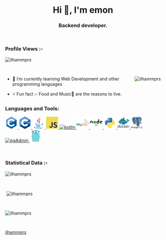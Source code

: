 
<h1 align="center">Hi 👋, I'm emon</h1>
<h3 align="center">Backend developer.</h3>

<br>

<p align="right"> <h3>Profile Views :-</h3> <img src="https://komarev.com/ghpvc/?username=ilhammprs&label=Profile%20views&color=0e75b6&style=flat"
    alt="ilhammprs" /> 
  </p>

<br>

<p><img align="right" src="https://github.com/ilhammprs/ilhammprs/blob/main/animation_500_kxa883sd.gif" alt="ilhammprs" /></p>


- 🌱 I’m currently learning Web Development and other programming languages

- ⚡ Fun fact :- Food and Music🎵 are the reasons to live.

<h3 align="left">Languages and Tools:</h3>
<p align="left"> 
  <a href="https://www.cprogramming.com/" target="_blank" rel="noreferrer">
    <img src="https://raw.githubusercontent.com/devicons/devicon/master/icons/c/c-original.svg" alt="c" width="40" height="40" />
  </a> 
  <a href="https://www.w3schools.com/cpp/" target="_blank" rel="noreferrer">
    <img src="https://raw.githubusercontent.com/devicons/devicon/master/icons/cplusplus/cplusplus-original.svg" alt="cplusplus" width="40" height="40" />
  </a> 
  <a href="https://www.w3schools.com/java/" target="_blank" rel="noreferrer">
    <img src="https://raw.githubusercontent.com/devicons/devicon/master/icons/java/java-original.svg" alt="java" width="40" height="40" />
  </a> 
  <a href="https://developer.mozilla.org/en-US/docs/Web/JavaScript" target="_blank" rel="noreferrer"> 
    <img src="https://raw.githubusercontent.com/devicons/devicon/master/icons/javascript/javascript-original.svg" alt="javascript" width="40" height="40" />
  </a> 
  <a href="https://kotlinlang.org" target="_blank" rel="noreferrer">
    <img src="https://www.vectorlogo.zone/logos/kotlinlang/kotlinlang-icon.svg" alt="kotlin" width="40" height="40" />
  </a> 
  <a href="https://www.mysql.com/" target="_blank" rel="noreferrer"> 
    <img src="https://raw.githubusercontent.com/devicons/devicon/master/icons/mysql/mysql-original-wordmark.svg" alt="mysql" width="40" height="40" />
  </a> 
  <a href="https://nodejs.org" target="_blank" rel="noreferrer"> 
    <img src="https://raw.githubusercontent.com/devicons/devicon/master/icons/nodejs/nodejs-original-wordmark.svg" alt="nodejs" width="40" height="40" />
  </a> 
  <a href="https://pandas.pydata.org/" target="_blank" rel="noreferrer"> 
    <img src="https://raw.githubusercontent.com/devicons/devicon/master/icons/python/python-original.svg" alt="python" width="40" height="40" />
  </a> 
  <a href="https://www.docker.com/" target="_blank" rel="noreferrer">
    <img src="https://raw.githubusercontent.com/devicons/devicon/master/icons/docker/docker-original-wordmark.svg" alt="docker" width="40" height="40" />
  </a> 
  <a href="https://www.postgresql.org/" target="_blank" rel="noreferrer">
    <img src="https://raw.githubusercontent.com/devicons/devicon/master/icons/postgresql/postgresql-original-wordmark.svg" alt="postgresql" width="40" height="40" />
  </a> 
  <a href="https://www.pgadmin.org/" target="_blank" rel="noreferrer">
    <img src="https://upload.wikimedia.org/wikipedia/commons/9/97/PgAdmin_Logo.png" alt="pgAdmin" width="40" height="40" />
  </a> 
  <a href="https://golang.org/" target="_blank" rel="noreferrer">
    <img src="https://raw.githubusercontent.com/devicons/devicon/master/icons/go/go-original.svg" alt="golang" width="40" height="40" />
  </a>
</p>


<br>

<h3>Statistical Data :-</h3>
<p><img align="center"
    src="https://github-readme-stats.vercel.app/api/top-langs?username=ilhammprs&show_icons=true&locale=en&bg_color=0d1117&text_color=ffffff&layout=compact"
    alt="ilhammprs" 
    bg_color=#808080/></p>

<br>

<p>&nbsp;<img align="center" src="https://github-readme-stats.vercel.app/api?username=ilhammprs&show_icons=true&locale=en&bg_color=0d1117&text_color=ffffff&repo=convoychat"
    alt="ilhammprs" /></p>

<br>

<p><img align="center" src="https://github-readme-streak-stats.herokuapp.com/?user=ilhammprs&theme=dark&background=0d1117&date_format=M%20j%5B%2C%20Y%5D" alt="ilhammprs" /></p>
      
<p align="left"> <a href="https://twitter.com/" target="blank"><img
      src="https://img.shields.io/twitter/follow/?logo=twitter&style=for-the-badge" alt="" /></a> </p>

[ilhammprs](https://github.com/ilhammprs)
